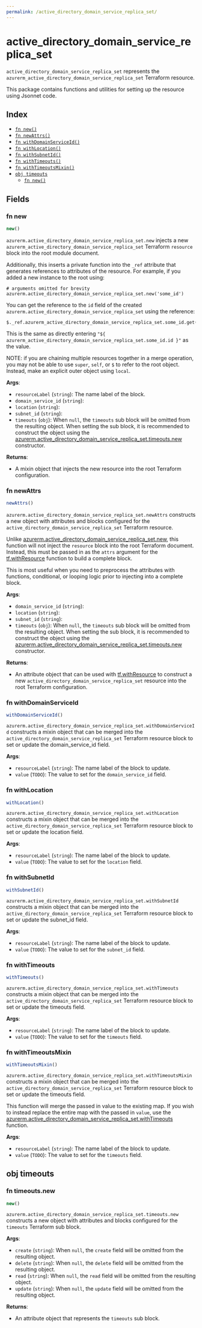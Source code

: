 ```yaml
---
permalink: /active_directory_domain_service_replica_set/
---
```


# active_directory_domain_service_replica_set

`active_directory_domain_service_replica_set` represents the `azurerm_active_directory_domain_service_replica_set` Terraform resource.



This package contains functions and utilities for setting up the resource using Jsonnet code.


## Index

* [`fn new()`](#fn-new)
* [`fn newAttrs()`](#fn-newattrs)
* [`fn withDomainServiceId()`](#fn-withdomainserviceid)
* [`fn withLocation()`](#fn-withlocation)
* [`fn withSubnetId()`](#fn-withsubnetid)
* [`fn withTimeouts()`](#fn-withtimeouts)
* [`fn withTimeoutsMixin()`](#fn-withtimeoutsmixin)
* [`obj timeouts`](#obj-timeouts)
  * [`fn new()`](#fn-timeoutsnew)

## Fields

### fn new

```ts
new()
```


`azurerm.active_directory_domain_service_replica_set.new` injects a new `azurerm_active_directory_domain_service_replica_set` Terraform `resource`
block into the root module document.

Additionally, this inserts a private function into the `_ref` attribute that generates references to attributes of the
resource. For example, if you added a new instance to the root using:

    # arguments omitted for brevity
    azurerm.active_directory_domain_service_replica_set.new('some_id')

You can get the reference to the `id` field of the created `azurerm.active_directory_domain_service_replica_set` using the reference:

    $._ref.azurerm_active_directory_domain_service_replica_set.some_id.get('id')

This is the same as directly entering `"${ azurerm_active_directory_domain_service_replica_set.some_id.id }"` as the value.

NOTE: if you are chaining multiple resources together in a merge operation, you may not be able to use `super`, `self`,
or `$` to refer to the root object. Instead, make an explicit outer object using `local`.

**Args**:
  - `resourceLabel` (`string`): The name label of the block.
  - `domain_service_id` (`string`): 
  - `location` (`string`): 
  - `subnet_id` (`string`): 
  - `timeouts` (`obj`):  When `null`, the `timeouts` sub block will be omitted from the resulting object. When setting the sub block, it is recommended to construct the object using the [azurerm.active_directory_domain_service_replica_set.timeouts.new](#fn-activedirectorydomainservicereplicasettimeoutsnew) constructor.

**Returns**:
- A mixin object that injects the new resource into the root Terraform configuration.


### fn newAttrs

```ts
newAttrs()
```


`azurerm.active_directory_domain_service_replica_set.newAttrs` constructs a new object with attributes and blocks configured for the `active_directory_domain_service_replica_set`
Terraform resource.

Unlike [azurerm.active_directory_domain_service_replica_set.new](#fn-activedirectorydomainservicereplicasetnew), this function will not inject the `resource`
block into the root Terraform document. Instead, this must be passed in as the `attrs` argument for the
[tf.withResource](https://github.com/tf-libsonnet/core/tree/main/docs#fn-withresource) function to build a complete block.

This is most useful when you need to preprocess the attributes with functions, conditional, or looping logic prior to
injecting into a complete block.

**Args**:
  - `domain_service_id` (`string`): 
  - `location` (`string`): 
  - `subnet_id` (`string`): 
  - `timeouts` (`obj`):  When `null`, the `timeouts` sub block will be omitted from the resulting object. When setting the sub block, it is recommended to construct the object using the [azurerm.active_directory_domain_service_replica_set.timeouts.new](#fn-activedirectorydomainservicereplicasettimeoutsnew) constructor.

**Returns**:
  - An attribute object that can be used with [tf.withResource](https://github.com/tf-libsonnet/core/tree/main/docs#fn-withresource) to construct a new `active_directory_domain_service_replica_set` resource into the root Terraform configuration.


### fn withDomainServiceId

```ts
withDomainServiceId()
```

`azurerm.active_directory_domain_service_replica_set.withDomainServiceId` constructs a mixin object that can be merged into the `active_directory_domain_service_replica_set`
Terraform resource block to set or update the domain_service_id field.



**Args**:
  - `resourceLabel` (`string`): The name label of the block to update.
  - `value` (`TODO`): The value to set for the `domain_service_id` field.


### fn withLocation

```ts
withLocation()
```

`azurerm.active_directory_domain_service_replica_set.withLocation` constructs a mixin object that can be merged into the `active_directory_domain_service_replica_set`
Terraform resource block to set or update the location field.



**Args**:
  - `resourceLabel` (`string`): The name label of the block to update.
  - `value` (`TODO`): The value to set for the `location` field.


### fn withSubnetId

```ts
withSubnetId()
```

`azurerm.active_directory_domain_service_replica_set.withSubnetId` constructs a mixin object that can be merged into the `active_directory_domain_service_replica_set`
Terraform resource block to set or update the subnet_id field.



**Args**:
  - `resourceLabel` (`string`): The name label of the block to update.
  - `value` (`TODO`): The value to set for the `subnet_id` field.


### fn withTimeouts

```ts
withTimeouts()
```

`azurerm.active_directory_domain_service_replica_set.withTimeouts` constructs a mixin object that can be merged into the `active_directory_domain_service_replica_set`
Terraform resource block to set or update the timeouts field.



**Args**:
  - `resourceLabel` (`string`): The name label of the block to update.
  - `value` (`TODO`): The value to set for the `timeouts` field.


### fn withTimeoutsMixin

```ts
withTimeoutsMixin()
```

`azurerm.active_directory_domain_service_replica_set.withTimeoutsMixin` constructs a mixin object that can be merged into the `active_directory_domain_service_replica_set`
Terraform resource block to set or update the timeouts field.

This function will merge the passed in value to the existing map. If you wish
to instead replace the entire map with the passed in `value`, use the [azurerm.active_directory_domain_service_replica_set.withTimeouts](TODO)
function.


**Args**:
  - `resourceLabel` (`string`): The name label of the block to update.
  - `value` (`TODO`): The value to set for the `timeouts` field.


## obj timeouts



### fn timeouts.new

```ts
new()
```


`azurerm.active_directory_domain_service_replica_set.timeouts.new` constructs a new object with attributes and blocks configured for the `timeouts`
Terraform sub block.



**Args**:
  - `create` (`string`):  When `null`, the `create` field will be omitted from the resulting object.
  - `delete` (`string`):  When `null`, the `delete` field will be omitted from the resulting object.
  - `read` (`string`):  When `null`, the `read` field will be omitted from the resulting object.
  - `update` (`string`):  When `null`, the `update` field will be omitted from the resulting object.

**Returns**:
  - An attribute object that represents the `timeouts` sub block.
